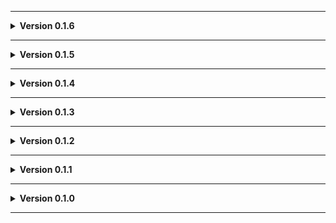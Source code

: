 
---

**<details><summary>Version 0.1.6</summary>**

 - Added Giant Sapsucker spawn.
 - Add moon video.
 - Added some flowers around a cabin.
 
 </details>

---

**<details><summary>Version 0.1.5</summary>**

 - Decorated cabins.
 
 </details>

---

**<details><summary>Version 0.1.4</summary>**

 - Icon updated.
 
 </details>

---

**<details><summary>Version 0.1.3</summary>**

 - Readme pics.
 
 </details>

---

**<details><summary>Version 0.1.2</summary>**

 - Update to README.
 - Added Moon_Day_Speed_Multiplier_Patcher and AutoScroll as dependencies.
 - Converted terrain to mesh to fix graphical issues (Thanks Voxx!)
 - Day is now slightly longer as originally intended!
 - Moon's number 360 is now part of the name as it should have been originally. This does make LethalLevelLoader treat it as a new level in the config so keep that in mind if you've messed with that stuff.
 
 </details>

---

**<details><summary>Version 0.1.1</summary>**

 - Added JLL as a dependeny.
 
 </details>

---

**<details><summary>Version 0.1.0</summary>**

 - Initial standalone upload.
 
 </details>
 
---
